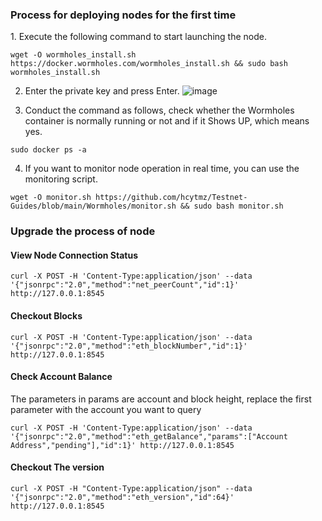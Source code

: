 












<h3>Process for deploying nodes for the first time</h3>
1. Execute the following command to start launching the node.

```
wget -O wormholes_install.sh https://docker.wormholes.com/wormholes_install.sh && sudo bash wormholes_install.sh
```

2. Enter the private key and press Enter.
![image](https://user-images.githubusercontent.com/35812219/212482566-79c6bcad-a630-41fc-9b9a-14592c649f33.png)

3. Conduct the command as follows, check whether the Wormholes container is normally running or not and if it Shows UP, which means yes.
```
sudo docker ps -a
```
4. If you want to monitor node operation in real time, you can use the monitoring script.
```
wget -O monitor.sh https://github.com/hcytmz/Testnet-Guides/blob/main/Wormholes/monitor.sh && sudo bash monitor.sh
```



<h3>Upgrade the process of node</h3>



















<h4>View Node Connection Status</h4>

```
curl -X POST -H 'Content-Type:application/json' --data '{"jsonrpc":"2.0","method":"net_peerCount","id":1}' http://127.0.0.1:8545
```

<h4>Checkout Blocks</h4>

```
curl -X POST -H 'Content-Type:application/json' --data '{"jsonrpc":"2.0","method":"eth_blockNumber","id":1}' http://127.0.0.1:8545
```

<h4>Check Account Balance</h4>

The parameters in params are account and block height, replace the first parameter with the account you want to query

```
curl -X POST -H 'Content-Type:application/json' --data '{"jsonrpc":"2.0","method":"eth_getBalance","params":["Account Address","pending"],"id":1}' http://127.0.0.1:8545
```

<h4>Checkout The version</h4>

```
curl -X POST -H "Content-Type:application/json" --data '{"jsonrpc":"2.0","method":"eth_version","id":64}' http://127.0.0.1:8545
```

